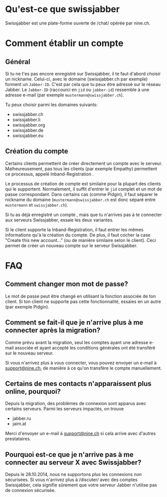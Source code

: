 # Qu'est-ce que swissjabber

Swissjabber est une plate-forme ouverte de /chat/ opérée par nine.ch.

# Comment établir un compte

## Général

Si tu ne t'es pas encore enregistré sur Swissjabber, il te faut d'abord choisir un nickname.
Celui-ci, avec le domaine (swissjabber.ch par exemple) forment un `Jabber-ID`.
C'est par cela que tu peux être adressé sur le réseau Jabber.
Le `Jabber-ID` (raccourci en `jid` ou `jabber-id`) ressemble à une adresse e-mail (par exemple `mustermann@swissjabber.ch`).

Tu peux choisir parmi les domaines suivants:

* swissjabber.ch
* swissjabber.li
* swissjabber.org
* swissjabber.de
* swissjabber.eu

## Création du compte

Certains clients permettent de créer directement un compte avec le serveur.
Malheureusement, pas tous les clients (par exemple Empathy) permettent ce processus, appelé Inband-Registration .

Le processus de création de compte est similaire pour la plupart des clients qui le supportent.
Normalement, il suffit d'entrer le `jid` complet et un mot de passe correspondant.
Dans certains cas (comme Pidgin), il faut séparer le nickname du domaine (`mustermann@swissjabber.ch` est donc séparé entre `mustermann` et `swissjabber.ch`).

Si tu as déjà enregistré un compte , mais que tu n'arrives pas à te connecter aux serveurs Swissjabber, essaie les deux variantes.

Si le client supporte la Inband-Registration, il faut entrer les mêmes informations qu'à la création du compte.
De plus, il faut cocher la case "Create this new account…" (ou de manière similaire selon le client).
Ceci permet de créer un nouveau compte sur le serveur Swissjabber.

# FAQ

## Comment changer mon mot de passe?

Le mot de passe peut être changé en utilisant la fonction associée de ton client.
Si ton client ne supporte pas cette fonctionnalité, essaies en un autre (par exemple Pidgin).

## Comment se fait-il que je n'arrive plus à me connecter après la migration?

Comme prévu avant la migration, seul les comptes ayant une adresse e-mail associée et ayant accepté les conditions générales ont été transféré sur le nouveau serveur.

Si vous n'arrivez plus à vous connecter, vous pouvez envoyer un e-mail à support@nine.ch, de manière à ce qu'on transfère le compte manuellement.


## Certains de mes contacts n'apparaissent plus online, pourquoi?

Depuis la migration, des problèmes de connexion sont apparus avec certains serveurs.
Parmi les serveurs impactés, on trouve

* jabber.ru
* jaim.at

Merci d'envoyer un e-mail à support@nine.ch si cela arrive avec d'autres prestataires.


## Pourquoi est-ce que je n'arrive pas à me connecter au serveur X avec Swissjabber?

Depuis le 28.10.2014, nous ne supportons plus les connexions non sécurisées.
Si vous n'arrivez plus à /discuter/ avec des comptes Swissjabber, cela signifie sûrement que votre serveur Jabber n'utilise pas de connexion sécurisée.
